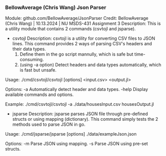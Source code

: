 ### BellowAverage (Chris Wang) Json Parser

Module: github.com/BellowAverage/JsonParser
Credit: BellowAverage (Chris Wang) | 10.13.2024 | NU MSDS-431 Assignment 3
Description: This is a utility module that contains 2 commands (csvtojl and jsparse).

* csvtojl
Description:
csvtojl is a utility for converting CSV files to JSON lines.
This command provides 2 ways of parsing CSV's headers and their data types.
  1. Define them in the go script mannully, which is safe but time-consuming.
  2. (using -a option) Detect headers and data types automatically, which is fast but unsafe.

Usage:
  ./cmd/csvtojl/csvtojl [options] <input.csv> <output.jl>

Options:
  -a       Automatically detect header and data types.
  -help    Display available commands and options.

Example:
  ./cmd/csvtojl/csvtojl -a ./data/housesInput.csv housesOutput.jl

* jsparse
Description:
jsparse parses JSON file through pre-defined structs or using mapping (dictionary).
This command simply tests the 2 methods used to parse JSON in go.

Usage:
  ./cmd/jsparse/jsparse [options] ./data/exampleJson.json

Options:
  -m       Parse JSON using mapping.
  -s       Parse JSON using pre-set structs.
